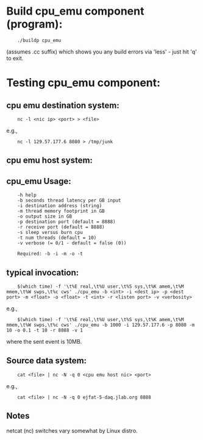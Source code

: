 # Build cpu_emu component (program):

        ./buildp cpu_emu

(assumes .cc suffix) which shows you any build errors via 'less' - just hit 'q' to exit. 


# Testing cpu_emu component:

## cpu emu destination system:

        nc -l <nic ip> <port> > <file> 

e.g.,

        nc -l 129.57.177.6 8080 > /tmp/junk


## cpu emu host system:

## cpu_emu Usage: 

        -h help
        -b seconds thread latency per GB input
        -i destination address (string)
        -m thread memory footprint in GB
        -o output size in GB
        -p destination port (default = 8888)
        -r receive port (default = 8888)
        -s sleep versus burn cpu
        -t num threads (default = 10)
        -v verbose (= 0/1 - default = false (0))

        Required: -b -i -m -o -t

## typical invocation:

        $(which time) -f '\t%E real,\t%U user,\t%S sys,\t%K amem,\t%M mmem,\t%W swps,\t%c cws' ./cpu_emu -b <int> -i <dest ip> -p <dest port> -m <float> -o <float> -t <int> -r <listen port> -v <verbosity>

e.g.,

        $(which time) -f '\t%E real,\t%U user,\t%S sys,\t%K amem,\t%M mmem,\t%W swps,\t%c cws' ./cpu_emu -b 1000 -i 129.57.177.6 -p 8080 -m 10 -o 0.1 -t 10 -r 8888 -v 1

where the sent event is 10MB.

## Source data system:

        cat <file> | nc -N -q 0 <cpu emu host nic> <port> 

e.g., 

        cat <file> | nc -N -q 0 ejfat-5-daq.jlab.org 8888

## Notes

netcat (nc) switches vary somewhat by Linux distro.



